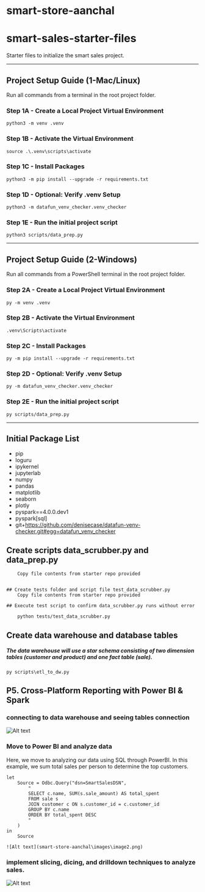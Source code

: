 # smart-store-aanchal
# smart-sales-starter-files

Starter files to initialize the smart sales project.

-----

## Project Setup Guide (1-Mac/Linux)

Run all commands from a terminal in the root project folder. 

### Step 1A - Create a Local Project Virtual Environment

```shell
python3 -m venv .venv
```

### Step 1B - Activate the Virtual Environment

```shell
source .\.venv\scripts\activate
```

### Step 1C - Install Packages

```shell
python3 -m pip install --upgrade -r requirements.txt
```

### Step 1D - Optional: Verify .venv Setup

```shell
python3 -m datafun_venv_checker.venv_checker
```

### Step 1E - Run the initial project script

```shell
python3 scripts/data_prep.py
```

-----

## Project Setup Guide (2-Windows)

Run all commands from a PowerShell terminal in the root project folder.

### Step 2A - Create a Local Project Virtual Environment

```shell
py -m venv .venv
```

### Step 2B - Activate the Virtual Environment

```shell
.venv\Scripts\activate
```

### Step 2C - Install Packages

```shell
py -m pip install --upgrade -r requirements.txt
```

### Step 2D - Optional: Verify .venv Setup

```shell
py -m datafun_venv_checker.venv_checker
```

### Step 2E - Run the initial project script

```shell
py scripts/data_prep.py
```

-----

## Initial Package List

- pip
- loguru
- ipykernel
- jupyterlab
- numpy
- pandas
- matplotlib
- seaborn
- plotly
- pyspark==4.0.0.dev1
- pyspark[sql]
- git+https://github.com/denisecase/datafun-venv-checker.git#egg=datafun_venv_checker


## Create scripts data_scrubber.py and data_prep.py

```
    Copy file contents from starter repo provided


## Create tests folder and script file test_data_scrubber.py
    Copy file contents from starter repo provided

## Execute test script to confirm data_scrubber.py runs without error

    python tests/test_data_scrubber.py
```

## Create data warehouse and database tables
##### The data warehouse will use a star schema consisting of two dimension tables (customer and product) and one fact table (sale).
```shell
py scripts\etl_to_dw.py
```
## P5. Cross-Platform Reporting with Power BI & Spark

### connecting to data warehouse and seeing tables connection
![Alt text](smart-store-aanchal\images\image1.png)


### Move to Power BI and analyze data
Here, we move to analyzing our data using SQL through PowerBI. In this example, we sum total sales per person to determine the top customers.

```shell
let
    Source = Odbc.Query("dsn=SmartSalesDSN", 
        "
        SELECT c.name, SUM(s.sale_amount) AS total_spent 
        FROM sale s 
        JOIN customer c ON s.customer_id = c.customer_id 
        GROUP BY c.name 
        ORDER BY total_spent DESC
        "
    )
in
    Source

![Alt text](smart-store-aanchal\images\image2.png)

```
### implement slicing, dicing, and drilldown techniques to analyze sales.

![Alt text](smart-store-aanchal\images\image3.png)